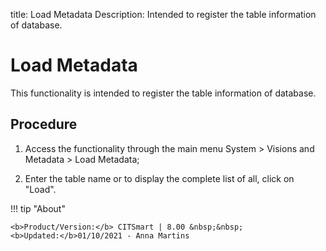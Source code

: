 title: Load Metadata
Description: Intended to register the table information of database.
# Load Metadata

This functionality is intended to register the table information of database.

Procedure
-------------

1.  Access the functionality through the main menu System \> Visions and
    Metadata \> Load Metadata;

2.  Enter the table name or to display the complete list of all, click on
    "Load".

!!! tip "About"

    <b>Product/Version:</b> CITSmart | 8.00 &nbsp;&nbsp;
    <b>Updated:</b>01/10/2021 - Anna Martins
